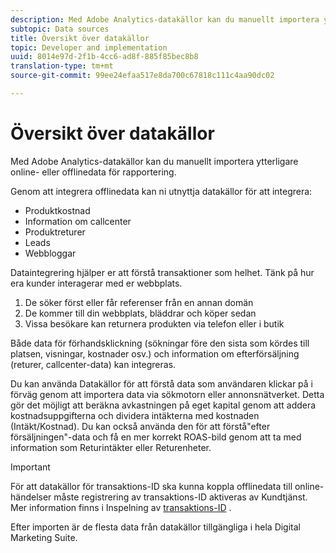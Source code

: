 ```yaml
---
description: Med Adobe Analytics-datakällor kan du manuellt importera ytterligare online- eller offlinedata för rapportering.
subtopic: Data sources
title: Översikt över datakällor
topic: Developer and implementation
uuid: 8014e97d-2f1b-4cc6-ad8f-885f85bec8b8
translation-type: tm+mt
source-git-commit: 99ee24efaa517e8da700c67818c111c4aa90dc02

---
```



# Översikt över datakällor

Med Adobe Analytics-datakällor kan du manuellt importera ytterligare online- eller offlinedata för rapportering.

Genom att integrera offlinedata kan ni utnyttja datakällor för att integrera:

* Produktkostnad
* Information om callcenter
* Produktreturer
* Leads
* Webbloggar

Dataintegrering hjälper er att förstå transaktioner som helhet. Tänk på hur era kunder interagerar med er webbplats.

1. De söker först eller får referenser från en annan domän
1. De kommer till din webbplats, bläddrar och köper sedan
1. Vissa besökare kan returnera produkten via telefon eller i butik

Både data för förhandsklickning (sökningar före den sista som kördes till platsen, visningar, kostnader osv.) och information om efterförsäljning (returer, callcenter-data) kan integreras.

Du kan använda Datakällor för att förstå data som användaren klickar på i förväg genom att importera data via sökmotorn eller annonsnätverket. Detta gör det möjligt att beräkna avkastningen på eget kapital genom att addera kostnadsuppgifterna och dividera intäkterna med kostnaden (Intäkt/Kostnad). Du kan också använda den för att förstå&quot;efter försäljningen&quot;-data och få en mer korrekt ROAS-bild genom att ta med information som Returintäkter eller Returenheter.

>[!IMPORTANT]
>
>För att datakällor för transaktions-ID ska kunna koppla offlinedata till online-händelser måste registrering av transaktions-ID aktiveras av Kundtjänst. Mer information finns i Inspelning av [transaktions-ID](/help/import/c-data-sources/datasrc-integrating-offline-data.md#section_30D6D47AEC0F4A36B87EBFE4C858F20C) .

Efter importen är de flesta data från datakällor tillgängliga i hela Digital Marketing Suite.
